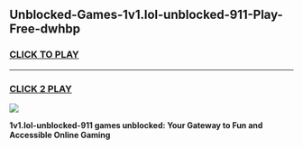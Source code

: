 
## Unblocked-Games-1v1.lol-unblocked-911-Play-Free-dwhbp
<h3>
<a href="https://premium76.site?title=1v1.lol-unblocked-911&ref=10A">CLICK TO PLAY</a></h3>
<hr>

<h3>
<a href="https://premium76.site?title=1v1.lol-unblocked-911&ref=10A">CLICK 2 PLAY</a>
  
</h3>

<a href="https://premium76.site?title=1v1.lol-unblocked-911&ref=10A"><img src="https://clearcache.store/games.png"></a>


**1v1.lol-unblocked-911 games unblocked: Your Gateway to Fun and Accessible Online Gaming**
